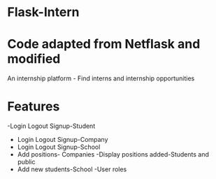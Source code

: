 Flask-Intern
============
Code adapted from Netflask and modified
======
An internship platform - Find interns and internship opportunities


Features
======
  -Login Logout Signup-Student
  - Login Logout Signup-Company
  - Login Logout Signup-School
  - Add positions- Companies
  -Display positions added-Students and public
  - Add new students-School
  -User roles

